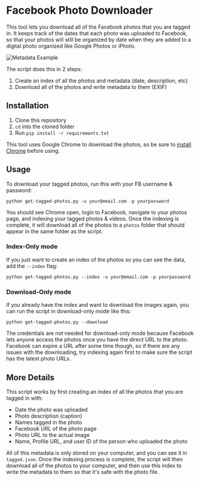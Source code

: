 # Facebook Photo Downloader
This tool lets you download all of the Facebook photos that you are tagged in. It keeps track of the dates that each photo was uploaded to Facebook, so that your photos will still be organized by date when they are added to a digital photo organized like Google Photos or iPhoto.

![Metadata Example](https://raw.githubusercontent.com/jcontini/fb-photo-downloader/master/example.png)

The script does this in 2 steps:
1) Create an index of all the photos and metadata (date, description, etc)
2) Download all of the photos and write metadata to them (EXIF)

## Installation
1. Clone this repository
1. `cd` into the cloned folder 
1. Run `pip install -r requirements.txt`

This tool uses Google Chrome to download the photos, so be sure to [install Chrome](https://www.google.com/chrome/) before using.

## Usage
To download your tagged photos, run this with your FB username & password:

`python get-tagged-photos.py -u your@email.com -p yourpassword`

You should see Chrome open, login to Facebook, navigate to your photos page, and indexing your tagged photos & videos. Once the indexing is complete, it will download all of the photos to a `photos` folder that should appear in the same folder as the script.

### Index-Only mode

If you just want to create an index of the photos so you can see the data, add the `--index` flag:

`python get-tagged-photos.py --index -u your@email.com -p yourpassword`

### Download-Only mode

If you already have the index and want to download the images again, you can run the script in download-only mode like this:

`python get-tagged-photos.py --download`

The credentials are not needed for download-only mode because Facebook lets anyone access the photos once you have the direct URL to the photo. Facebook can expire a URL after some time though, so if there are any issues with the downloading, try indexing again first to make sure the script has the latest photo URLs.

## More Details
This script works by first creating an index of all the photos that you are tagged in with:

- Date the photo was uploaded
- Photo description (caption)
- Names tagged in the photo
- Facebook URL of the photo page
- Photo URL to the actual image
- Name, Profile URL, and user ID of the person who uploaded the photo

All of this metadata is only stored on your computer, and you can see it in `tagged.json`. Once the indexing process is complete, the script will then download all of the photos to your computer, and then use this index to write the metadata to them so that it's safe with the photo file.